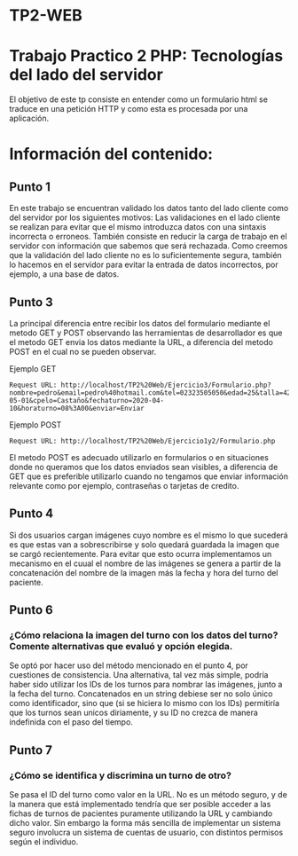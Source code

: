 # TP2-WEB

# Trabajo Practico 2 PHP: Tecnologías del lado del servidor

El objetivo de este tp consiste en entender como un formulario html se traduce en una petición HTTP y como esta es procesada por una aplicación.

# Información del contenido:

## Punto 1
En este trabajo se encuentran validado los datos tanto del lado cliente como del servidor por los siguientes motivos:
Las validaciones en el lado cliente se realizan para evitar que el mismo introduzca datos con una sintaxis incorrecta o erroneos. También consiste en reducir la carga de trabajo en el servidor con información que sabemos que será rechazada. 
Como creemos que la validación del lado cliente no es lo suficientemente segura, también lo hacemos en el servidor para evitar la entrada de datos incorrectos, por ejemplo, a una base de datos.

## Punto 3
La principal diferencia entre recibir los datos del formulario mediante el metodo GET y POST observando las herramientas de desarrollador es que el metodo GET envia los datos mediante la URL, a diferencia del metodo POST en el cual no se pueden observar.

Ejemplo GET
```
Request URL: http://localhost/TP2%20Web/Ejercicio3/Formulario.php?nombre=pedro&email=pedro%40hotmail.com&tel=02323505050&edad=25&talla=42&altura=1.8&nacimiento=1994-05-01&cpelo=Castaño&fechaturno=2020-04-10&horaturno=08%3A00&enviar=Enviar
```

Ejemplo POST
```
Request URL: http://localhost/TP2%20Web/Ejercicio1y2/Formulario.php
```

El metodo POST es adecuado utilizarlo en formularios o en situaciones donde no queramos que los datos enviados sean visibles, a diferencia de GET que es preferible utilizarlo cuando no tengamos que enviar información relevante como por ejemplo, contraseñas o tarjetas de credito.

## Punto 4
Si dos usuarios cargan imágenes cuyo nombre es el mismo lo que sucederá es que estas van a sobrescribirse y solo quedará guardada la imagen que se cargó recientemente. Para evitar que esto ocurra implementamos un mecanismo en el cuual el nombre de las imágenes se genera a partir de la concatenación del nombre de la imagen más la fecha y hora del turno del paciente.

## Punto 6
### ¿Cómo relaciona la imagen del turno con los datos del turno? Comente alternativas que evaluó y opción elegida.
Se optó por hacer uso del método mencionado en el punto 4, por cuestiones de consistencia.
Una alternativa, tal vez más simple, podría haber sido utilizar los IDs de los turnos para nombrar las imágenes, junto a la fecha del turno. Concatenados en un string debiese ser no solo único como identificador, sino que (si se hiciera lo mismo con los IDs) permitiría que los turnos sean unicos diriamente, y su ID no crezca de manera indefinida con el paso del tiempo.

## Punto 7
### ¿Cómo se identifica y discrimina un turno de otro?
Se pasa el ID del turno como valor en la URL. No es un método seguro, y de la manera que está implementado tendría que ser posible acceder a las fichas de turnos de pacientes puramente utilizando la URL y cambiando dicho valor. Sin embargo la forma más sencilla de implementar un sistema seguro involucra un sistema de cuentas de usuario, con distintos permisos según el individuo.
